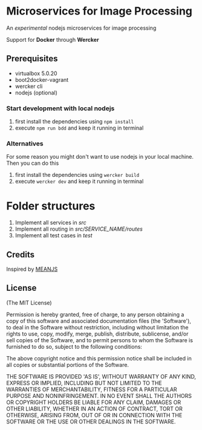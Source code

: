 # Microservices for Image Processing
An *experimental* nodejs microservices for image processing

Support for **Docker** through **Wercker**

## Prerequisites
- virtualbox 5.0.20
- boot2docker-vagrant
- wercker cli
- nodejs (optional)


### Start development with local nodejs
1. first install the dependencies using `npm install`  
2. execute `npm run bdd`   and keep it running in terminal

### Alternatives
For some reason you might don't want to use nodejs in your local machine. Then you can do this  
1. first install the dependencies using `wercker build`  
2. execute `wercker dev`   and keep it running in terminal

# Folder structures
1. Implement all services in *src*  
2. Implement all routing in *src/SERVICE_NAME/routes*  
3. Implement all test cases in *test*  


## Credits
Inspired by [MEANJS](https://github.com/meanjs/mean/)

## License
(The MIT License)

Permission is hereby granted, free of charge, to any person obtaining
a copy of this software and associated documentation files (the
'Software'), to deal in the Software without restriction, including
without limitation the rights to use, copy, modify, merge, publish,
distribute, sublicense, and/or sell copies of the Software, and to
permit persons to whom the Software is furnished to do so, subject to
the following conditions:

The above copyright notice and this permission notice shall be
included in all copies or substantial portions of the Software.

THE SOFTWARE IS PROVIDED 'AS IS', WITHOUT WARRANTY OF ANY KIND,
EXPRESS OR IMPLIED, INCLUDING BUT NOT LIMITED TO THE WARRANTIES OF
MERCHANTABILITY, FITNESS FOR A PARTICULAR PURPOSE AND NONINFRINGEMENT.
IN NO EVENT SHALL THE AUTHORS OR COPYRIGHT HOLDERS BE LIABLE FOR ANY
CLAIM, DAMAGES OR OTHER LIABILITY, WHETHER IN AN ACTION OF CONTRACT,
TORT OR OTHERWISE, ARISING FROM, OUT OF OR IN CONNECTION WITH THE
SOFTWARE OR THE USE OR OTHER DEALINGS IN THE SOFTWARE.
